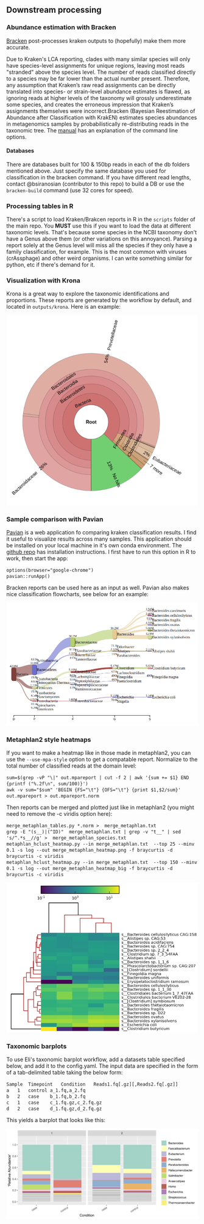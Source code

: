 ## Downstream processing
### Abundance estimation with Bracken
[Bracken](https://peerj.com/articles/cs-104/) post-processes kraken outputs to (hopefully) make them more accurate.  

Due to Kraken's LCA reporting, clades with many similar species will only have species-level assignments for unique regions, leaving most reads "stranded" above the species level. The number of reads classified directly to a species may be far lower than the actual number present. Therefore, any assumption that Kraken’s raw read assignments can be directly translated into species- or strain-level abundance estimates is flawed, as ignoring reads at higher levels of the taxonomy will grossly underestimate some species, and creates the erroneous impression that Kraken’s assignments themselves were incorrect.Bracken (Bayesian Reestimation of Abundance after Classification with KrakEN) estimates species abundances in metagenomics samples by probabilistically re-distributing reads in the taxonomic tree. 
The [manual](https://ccb.jhu.edu/software/bracken/index.shtml?t=manual) has an explanation of the command line options.

#### Databases
There are databases built for 100 & 150bp reads in each of the db folders mentioned above. Just specify the same database you used for classification in the bracken command. If you have different read lengths, contact @bsiranosian (contributor to this repo) to build a DB or use the `bracken-build` command (use 32 cores for speed).

### Processing tables in R 
There's a script to load Kraken/Brakcen reports in R in the `scripts` folder of the main repo. You **MUST** use this if you want to load the data at different taxonomic levels. That's because some species in the NCBI taxonomy don't have a Genus above them (or other variations on this annoyance). Parsing a report solely at the Genus level will miss all the species if they only have a family classification, for example. This is the most common with viruses (crAssphage) and other weird organisms. I can write something similar for python, etc if there's demand for it. 

### Visualization with Krona
Krona is a great way to explore the taxonomic identifications and proportions. These reports are generated by the workflow by default, and located in `outputs/krona`.  Here is an example:

![Krona_classification](../images/krona_classification.png "Using Krona is a great way to explore classification at many levels.")

### Sample comparison with Pavian
[Pavian](http://ccb.jhu.edu/software/pavian/) is a web application fo comparing kraken classification results. I find it useful to visualize results across many samples. This application should be installed on your local machine in it's own conda environment. The [github repo](https://github.com/fbreitwieser/pavian) has installation instructions. I first have to run this option in R to work, then start the app: 
```
options(browser="google-chrome")
pavian::runApp()
```
Bracken reports can be used here as an input as well. Pavian also makes nice classification flowcharts, see below for an example:

![Pavian_classification](../images/pavian_classification_flow.png "Using pavian can make nice classification flowcharts")

### Metaphlan2 style heatmaps
If you want to make a heatmap like in those made in metaphlan2, you can use the `--use-mpa-style` option to get a compatable report. Normalize to the total number of classified reads at the domain level:
```
sum=$(grep -vP "\|" out.mpareport | cut -f 2 | awk '{sum += $1} END {printf ("%.2f\n", sum/100)}')
awk -v sum="$sum" 'BEGIN {FS="\t"} {OFS="\t"} {print $1,$2/sum}' out.mpareport > out.mpareport.norm

```
Then reports can be merged and plotted just like in metaphlan2 (you might need to remove the -c viridis option here):
```
merge_metaphlan_tables.py *.norm >  merge_metaphlan.txt
grep -E "(s__)|(^ID)"  merge_metaphlan.txt | grep -v "t__" | sed 's/^.*s__//g' >  merge_metaphlan_species.txt
metaphlan_hclust_heatmap.py --in merge_metaphlan.txt  --top 25 --minv 0.1 -s log --out merge_metaphlan_heatmap.png -f braycurtis -d braycurtis -c viridis 
metaphlan_hclust_heatmap.py --in merge_metaphlan.txt  --top 150 --minv 0.1 -s log --out merge_metaphlan_heatmap_big -f braycurtis -d braycurtis -c viridis
```
![metaphlan2_heatmap](../images/metaphlan2_heatmap.png "Using metaphlan2-style heatmaps from Kraken2 data.")

### Taxonomic barplots
To use Eli's taxonomic barplot workflow, add a datasets table specified below, and add it to the config.yaml. The input data are specified in the form of a tab-delimited table taking the below form:
```
Sample  Timepoint   Condition   Reads1.fq[.gz][,Reads2.fq[.gz]]
a   1   control a_1.fq,a_2.fq
b   2   case    b_1.fq,b_2.fq
c   1   case    c_1.fq.gz,c_2.fq.gz
d   2   case    d_1.fq.gz,d_2.fq.gz
```

This yields a barplot that looks like this:

![example barplot](../images/taxonomic_composition.png "barplot!")
